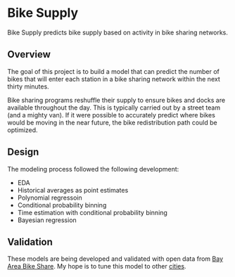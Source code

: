 # Bike Supply

Bike Supply predicts bike supply based on activity in bike sharing networks.  

## Overview

The goal of this project is to build a model that can predict the number of bikes that will enter each station in a bike sharing network within the next thirty minutes. 

Bike sharing programs reshuffle their supply to ensure bikes and docks are available throughout the day. This is typically carried out by a street team (and a mighty van). If it were possible to accurately predict where bikes would be moving in the near future, the bike redistribution path could be optimized. 

## Design 

The modeling process followed the following development:

* EDA 
* Historical averages as point estimates
* Polynomial regressoin 
* Conditional probability binning
* Time estimation with conditional probability binning
* Bayesian regression

## Validation

These models are being developed and validated with open data from [Bay Area Bike Share](http://www.bayareabikeshare.com/open-data). My hope is to tune this model to other [cities](https://github.com/BetaNYC/Bike-Share-Data-Best-Practices/wiki/Bike-Share-Data-Systems).
